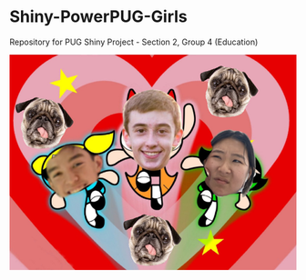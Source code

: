 # Shiny-PowerPUG-Girls
Repository for PUG Shiny Project - Section 2, Group 4 (Education)

![](https://github.com/stat231-f20/Shiny-PowerPUG-Girls/blob/master/images/powerPUGgirls.png)
